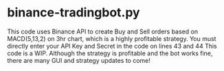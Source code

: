# binance-tradingbot.py
This code uses Binance API to create Buy and Sell orders based on MACD(5,13,2) on 3hr chart, which is a highly profitable strategy.
You must directly enter your API Key and Secret in the code on lines 43 and 44
This code is a WIP. Although the strategy is profitable and the bot works fine, there are many GUI and strategy updates to come! 
